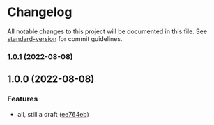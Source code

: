 # Changelog

All notable changes to this project will be documented in this file. See [standard-version](https://github.com/conventional-changelog/standard-version) for commit guidelines.

### [1.0.1](https://github.com/politics-rewired/graphile-worker-rate-limiter/compare/v1.0.0...v1.0.1) (2022-08-08)

## 1.0.0 (2022-08-08)


### Features

* all, still a draft ([ee764eb](https://github.com/politics-rewired/graphile-worker-rate-limiter/commit/ee764eb35169251458357803c23bd85ab8f6d19d))
